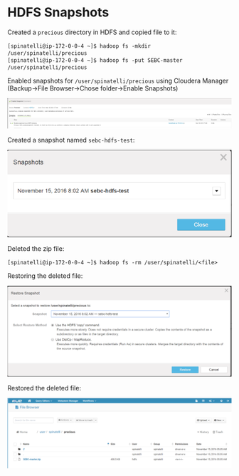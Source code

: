 # HDFS Snapshots

Created a `precious` directory in HDFS and copied file to it:

```
[spinatelli@ip-172-0-0-4 ~]$ hadoop fs -mkdir /user/spinatelli/precious
[spinatelli@ip-172-0-0-4 ~]$ hadoop fs -put SEBC-master /user/spinatelli/precious
```

Enabled snapshots for `/user/spinatelli/precious` using Cloudera Manager (Backup->File Browser->Chose folder->Enable Snapshots)

![](2_snapshot_enabled.png)

Created a snapshot named `sebc-hdfs-test`:

![](2_snapshot_list.png)

Deleted the zip file:

```
[spinatelli@ip-172-0-0-4 ~]$ hadoop fs -rm /user/spinatelli/<file>
```

Restoring the deleted file:

![](2_snapshot_restore.png)

Restored the deleted file:

![](2_snapshot_restored.png)

